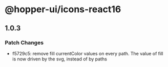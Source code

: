 # @hopper-ui/icons-react16

## 1.0.3

### Patch Changes

- f5729c5: remove fill currentColor values on every path. The value of fill is now driven by the svg, instead of by paths
